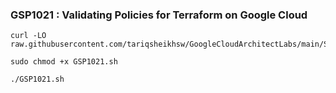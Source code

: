 ### GSP1021 :  Validating Policies for Terraform on Google Cloud 

```
curl -LO raw.githubusercontent.com/tariqsheikhsw/GoogleCloudArchitectLabs/main/Solutions/GSP1021.sh

sudo chmod +x GSP1021.sh

./GSP1021.sh
```
